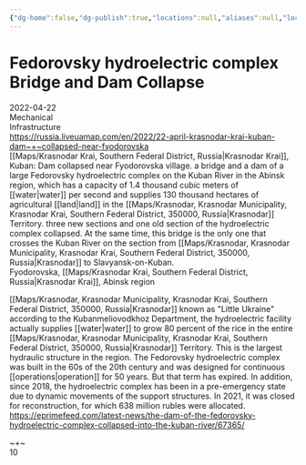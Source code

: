 ```yaml
---
{"dg-home":false,"dg-publish":true,"locations":null,"aliases":null,"location":null,"title":"Fedorovsky hydroelectric complex Bridge and Dam Collapse","tag":null,"date":null,"permalink":"/fedorovsky-hydroelectric-complex-bridge-and-dam-collapse/","dgHomeLink":true,"dgPassFrontmatter":true}
---
```



# Fedorovsky hydroelectric complex Bridge and Dam Collapse

2022-04-22  
Mechanical  
Infrastructure  
https://russia.liveuamap.com/en/2022/22-april-krasnodar-krai-kuban-dam~+~collapsed-near-fyodorovska  
[[Maps/Krasnodar Krai, Southern Federal District, Russia|Krasnodar Krai]], Kuban: Dam collapsed near Fyodorovska village. a bridge and a dam of a large Fedorovsky hydroelectric complex on the Kuban River in the Abinsk region, which has a capacity of 1.4 thousand cubic meters of [[water|water]] per second and supplies 130 thousand hectares of agricultural [[land|land]] in the [[Maps/Krasnodar, Krasnodar Municipality, Krasnodar Krai, Southern Federal District, 350000, Russia|Krasnodar]] Territory. three new sections and one old section of the hydroelectric complex collapsed. At the same time, this bridge is the only one that crosses the Kuban River on the section from [[Maps/Krasnodar, Krasnodar Municipality, Krasnodar Krai, Southern Federal District, 350000, Russia|Krasnodar]] to Slavyansk-on-Kuban.  
Fyodorovska, [[Maps/Krasnodar Krai, Southern Federal District, Russia|Krasnodar Krai]], Abinsk region

[[Maps/Krasnodar, Krasnodar Municipality, Krasnodar Krai, Southern Federal District, 350000, Russia|Krasnodar]] known as "Little Ukraine" according to the Kubanmeliovodkhoz Department, the hydroelectric facility actually supplies [[water|water]] to grow 80 percent of the rice in the entire [[Maps/Krasnodar, Krasnodar Municipality, Krasnodar Krai, Southern Federal District, 350000, Russia|Krasnodar]] Territory. This is the largest hydraulic structure in the region. The Fedorovsky hydroelectric complex was built in the 60s of the 20th century and was designed for continuous [[operations|operation]] for 50 years. But that term has expired. In addition, since 2018, the hydroelectric complex has been in a pre-emergency state due to dynamic movements of the support structures. In 2021, it was closed for reconstruction, for which 638 million rubles were allocated. https://eprimefeed.com/latest-news/the-dam-of-the-fedorovsky-hydroelectric-complex-collapsed-into-the-kuban-river/67365/

~+~  
10
